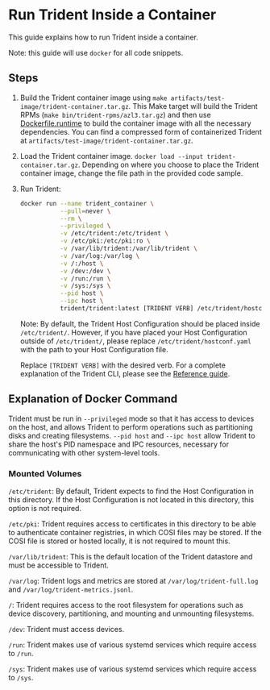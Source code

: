 
# Run Trident Inside a Container

This guide explains how to run Trident inside a container.

Note: this guide will use `docker` for all code snippets.

## Steps

1. Build the Trident container image using `make
   artifacts/test-image/trident-container.tar.gz`. This Make target will build
   the Trident RPMs (`make bin/trident-rpms/azl3.tar.gz`) and then use
   [Dockerfile.runtime](../Dockerfile.runtime) to build the container image with
   all the necessary dependencies. You can find a compressed form of
   containerized Trident at `artifacts/test-image/trident-container.tar.gz`.

2. Load the Trident container image. `docker load --input
   trident-container.tar.gz`. Depending on where you choose to place the Trident
   container image, change the file path in the provided code sample.

3. Run Trident:

   ```bash
   docker run --name trident_container \
              --pull=never \
              --rm \
              --privileged \
              -v /etc/trident:/etc/trident \
              -v /etc/pki:/etc/pki:ro \
              -v /var/lib/trident:/var/lib/trident \
              -v /var/log:/var/log \
              -v /:/host \
              -v /dev:/dev \
              -v /run:/run \
              -v /sys:/sys \
              --pid host \
              --ipc host \
              trident/trident:latest [TRIDENT VERB] /etc/trident/hostconf.yaml --verbosity TRACE
   ```

   Note: By default, the Trident Host Configuration should be placed inside
   `/etc/trident/`. However, if you have placed your Host Configuration outside
   of `/etc/trident/`, please replace `/etc/trident/hostconf.yaml` with the path
   to your Host Configuration file.

   Replace `[TRIDENT VERB]` with the desired verb. For a complete explanation of
   the Trident CLI, please see the [Reference
   guide](../Reference/Trident-CLI.md).

## Explanation of Docker Command

Trident must be run in `--privileged` mode so that it has access to devices on
the host, and allows Trident to perform operations such as partitioning disks
and creating filesystems. `--pid host` and `--ipc host` allow Trident to share
the host's PID namespace and IPC resources, necessary for communicating with
other system-level tools.

### Mounted Volumes

`/etc/trident`: By default, Trident expects to find the Host Configuration in
this directory. If the Host Configuration is not located in this directory, this
option is not required.

`/etc/pki`: Trident requires access to certificates in this directory to be able
to authenticate container registries, in which COSI files may be stored. If the
COSI file is stored or hosted locally, it is not required to mount this.

`/var/lib/trident`: This is the default location of the Trident datastore and
must be accessible to Trident.

`/var/log`: Trident logs and metrics are stored at `/var/log/trident-full.log`
and `/var/log/trident-metrics.jsonl`.

`/`: Trident requires access to the root filesystem for operations such as
device discovery, partitioning, and mounting and unmounting filesystems.

`/dev`: Trident must access devices.

`/run`: Trident makes use of various systemd services which require access to
`/run`.

`/sys`: Trident makes use of various systemd services which require access to
`/sys`.
